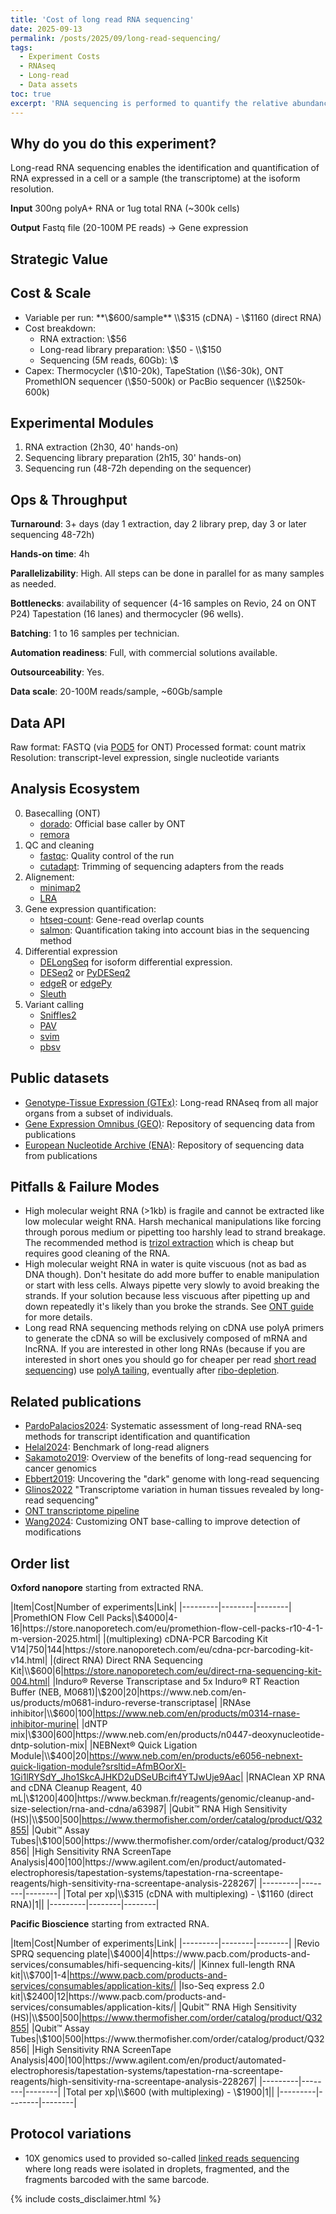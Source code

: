 ```yaml
---
title: 'Cost of long read RNA sequencing'
date: 2025-09-13
permalink: /posts/2025/09/long-read-sequencing/
tags:
  - Experiment Costs
  - RNAseq
  - Long-read
  - Data assets
toc: true
excerpt: 'RNA sequencing is performed to quantify the relative abundance of various RNA in a sample.'
---
```


## Why do you do this experiment?

Long-read RNA sequencing enables the identification and quantification of RNA expressed in a cell or a sample (the transcriptome) at the isoform resolution.
<!--
Long-read DNA sequencing enables the identification of the genomic sequence for complex regions such as highly repetitive regions, the resolution of complex chromosomal structural variations, and the quantification of DNA methylation. It can also be used for bacterial identification from metagenomes.
-->

**Input** 300ng polyA+ RNA or 1ug total RNA (~300k cells)

**Output** Fastq file (20-100M PE reads) -> Gene expression

## Strategic Value

<!--
By comparing multiple samples, we know the effect of perturbations (drug, disease, [knock-out](/2025-09-02-single-ko.md), etc) on the transcriptome of the cell. This can be used to understand gene regulation, how a drug works, or which processes a disease affects.

RNAseq provides the sequence of all expressed genes, meaning variants (e.g. SNPs, gene fusions) can be called but coverage will be biased towards highly expressed genes.
In the context of cancer and with deep enough RNAseq, sub-clonal exonic mutations can be detected for most genes.
-->

## Cost & Scale

- Variable per run: **\\$600/sample** \\$315 (cDNA) - \\$1160 (direct RNA)
- Cost breakdown:
    + RNA extraction: \\$56
    + Long-read library preparation: \\$50 - \\$150
    + Sequencing (5M reads, 60Gb): \\$
- Capex: Thermocycler (\\$10-20k), TapeStation (\\$6-30k), ONT PromethION sequencer (\\$50-500k) or PacBio sequencer (\\$250k-600k)

## Experimental Modules

1. RNA extraction (2h30, 40' hands-on)
2. Sequencing library preparation (2h15, 30' hands-on)
3. Sequencing run (48-72h depending on the sequencer)

## Ops & Throughput

**Turnaround**: 3+ days (day 1 extraction, day 2 library prep, day 3 or later sequencing 48-72h)

**Hands-on time**: 4h

**Parallelizability**: High. All steps can be done in parallel for as many samples as needed.

**Bottlenecks**: availability of sequencer (4-16 samples on Revio, 24 on ONT P24) Tapestation (16 lanes) and thermocycler (96 wells).

**Batching**: 1 to 16 samples per technician.

**Automation readiness**: Full, with commercial solutions available.

**Outsourceability**: Yes.

**Data scale**: 20-100M reads/sample, ~60Gb/sample

## Data API
Raw format: FASTQ (via [POD5](https://github.com/nanoporetech/pod5-file-format) for ONT)
Processed format: count matrix
Resolution: transcript-level expression, single nucleotide variants

## Analysis Ecosystem

0. Basecalling (ONT) 
    - [dorado](https://github.com/nanoporetech/dorado): Official base caller by ONT
    - [remora](https://github.com/nanoporetech/remora)
1. QC and cleaning
    - [fastqc](https://www.bioinformatics.babraham.ac.uk/projects/fastqc/): Quality control of the run
    - [cutadapt](https://cutadapt.readthedocs.io/en/stable/): Trimming of sequencing adapters from the reads
2. Alignement:
    - [minimap2](https://github.com/lh3/minimap2)
    - [LRA](https://github.com/ChaissonLab/LRA)
3. Gene expression quantification:
    - [htseq-count](https://htseq.readthedocs.io/en/release_0.11.1/count.html): Gene-read overlap counts
    - [salmon](https://combine-lab.github.io/salmon/): Quantification taking into account bias in the sequencing method
4. Differential expression
    - [DELongSeq](https://pmc.ncbi.nlm.nih.gov/articles/PMC9985341/) for isoform differential expression.
    - [DESeq2](https://bioconductor.org/packages/release/bioc/html/DESeq2.html) or [PyDESeq2](https://pydeseq2.readthedocs.io/en/stable/)
    - [edgeR](https://bioconductor.org/packages/release/bioc/html/edgeR.html) or [edgePy](https://edgepy.readthedocs.io/en/latest/index.html)
    - [Sleuth](https://pachterlab.github.io/sleuth_walkthroughs/trapnell/analysis.html)
    <!-- - [glmgampoi](https://bioconductor.org/packages/release/bioc/html/glmGamPoi.html) -->
5. Variant calling
    - [Sniffles2](https://github.com/fritzsedlazeck/Sniffles)
    - [PAV](https://github.com/EichlerLab/pav)
    - [svim](https://github.com/eldariont/svim)
    - [pbsv](https://github.com/PacificBiosciences/pbsv)

## Public datasets

- [Genotype-Tissue Expression (GTEx)](https://gtexportal.org/home/downloads/adult-gtex/long_read_data): Long-read RNAseq from all major organs from a subset of individuals.
- [Gene Expression Omnibus (GEO)](https://www.ncbi.nlm.nih.gov/geo/): Repository of sequencing data from publications
- [European Nucleotide Archive (ENA)](https://www.ebi.ac.uk/ena/browser/home): Repository of sequencing data from publications

## Pitfalls & Failure Modes

- High molecular weight RNA (>1kb) is fragile and cannot be extracted like low molecular weight RNA. Harsh mechanical manipulations like forcing through porous medium or pipetting too harshly lead to strand breakage. The recommended method is [trizol extraction](https://nanoporetech.com/document/extraction-method/rna-human-cells) which is cheap but requires good cleaning of the RNA.
- High molecular weight RNA in water is quite viscuous (not as bad as DNA though). Don't hesitate do add more buffer to enable manipulation or start with less cells. Always pipette very slowly to avoid breaking the strands. If your solution because less viscuous after pipetting up and down repeatedly it's likely than you broke the strands. See [ONT guide](https://nanoporetech.com/document/input-dna-rna-qc#assessing-input-rna) for more details.
- Long read RNA sequencing methods relying on cDNA use polyA primers to generate the cDNA so will be exclusively composed of mRNA and lncRNA. If you are interested in other long RNAs (because if you are interested in short ones you should go for cheaper per read [short read sequencing](/posts/2025/09/short-read-sequencing)) use [polyA tailing](https://www.neb.com/en/protocols/2014/08/13/poly-a-tailing-of-rna-using-e-coli-poly-a-polymerase-neb-m0276), eventually after [ribo-depletion](https://www.neb.com/en/products/e6310-nebnext-rrna-depletion-kit-human-mouse-rat).

## Related publications

- [PardoPalacios2024](https://www.nature.com/articles/s41592-024-02298-3): Systematic assessment of long-read RNA-seq methods for transcript identification and quantification
- [Helal2024](https://www.nature.com/articles/s41598-024-56604-2): Benchmark of long-read aligners
- [Sakamoto2019](https://www.nature.com/articles/s10038-019-0658-5): Overview of the benefits of long-read sequencing for cancer genomics
- [Ebbert2019](https://link.springer.com/article/10.1186/s13059-019-1707-2): Uncovering the "dark" genome with long-read sequencing
- [Glinos2022](https://pmc.ncbi.nlm.nih.gov/articles/PMC10337767/) "Transcriptome variation in human tissues revealed by long-read sequencing"
- [ONT transcriptome pipeline](https://github.com/nanoporetech/pipeline-transcriptome-de)
- [Wang2024](https://www.nature.com/articles/s41467-024-51639-5): Customizing ONT base-calling to improve detection of modifications

## Order list

**Oxford nanopore** starting from extracted RNA.

|Item|Cost|Number of experiments|Link|
|---------|--------|--------|
|PromethION Flow Cell Packs|\\$4000|4-16|https://store.nanoporetech.com/eu/promethion-flow-cell-packs-r10-4-1-m-version-2025.html|
|(multiplexing) cDNA-PCR Barcoding Kit V14|750|144|https://store.nanoporetech.com/eu/cdna-pcr-barcoding-kit-v14.html|
|(direct RNA) Direct RNA Sequencing Kit|\\$600|6|https://store.nanoporetech.com/eu/direct-rna-sequencing-kit-004.html|
|Induro® Reverse Transcriptase and 5x Induro® RT Reaction Buffer (NEB, M0681)|\\$200|20|https://www.neb.com/en-us/products/m0681-induro-reverse-transcriptase|
|RNAse inhibitor|\\$600|100|https://www.neb.com/en/products/m0314-rnase-inhibitor-murine|
|dNTP mix|\\$300|600|https://www.neb.com/en/products/n0447-deoxynucleotide-dntp-solution-mix|
|NEBNext® Quick Ligation Module|\\$400|20|https://www.neb.com/en/products/e6056-nebnext-quick-ligation-module?srsltid=AfmBOorXl-1Gi1lRYSdY_Jho1SkcAJHKD2uDSeUBcift4YTJwUje9Aac|
|RNAClean XP RNA and cDNA Cleanup Reagent, 40 mL|\\$1200|400|https://www.beckman.fr/reagents/genomic/cleanup-and-size-selection/rna-and-cdna/a63987|
|Qubit™ RNA High Sensitivity (HS)|\\$500|500|https://www.thermofisher.com/order/catalog/product/Q32855|
|Qubit™ Assay Tubes|\\$100|500|https://www.thermofisher.com/order/catalog/product/Q32856|
|High Sensitivity RNA ScreenTape Analysis|400|100|https://www.agilent.com/en/product/automated-electrophoresis/tapestation-systems/tapestation-rna-screentape-reagents/high-sensitivity-rna-screentape-analysis-228267|
|---------|--------|--------|
|Total per xp|\\$315 (cDNA with multiplexing) - \\$1160 (direct RNA)|1||
|---------|--------|--------|

<!--
nanopore = 250:1000 + 100 + 10 + 1 + 20 + 30 + 1 + 4
|Random Primer Mix|||https://www.neb.com/en/products/s1330-random-primer-mix|
https://www.pacb.com/revio/
https://gcore.ucsd.edu/isoseq-pricing
for 20x WGS: |Revio SPRQ sequencing plate|\\$4000|4-8|https://www.pacb.com/products-and-services/consumables/hifi-sequencing-kits/|
pacbio = 250 + 140 + 200 + 1 + 0.2
-->

**Pacific Bioscience** starting from extracted RNA.

|Item|Cost|Number of experiments|Link|
|---------|--------|--------|
|Revio SPRQ sequencing plate|\\$4000|4|https://www.pacb.com/products-and-services/consumables/hifi-sequencing-kits/|
|Kinnex full-length RNA kit|\\$700|1-4|https://www.pacb.com/products-and-services/consumables/application-kits/|
|Iso-Seq express 2.0 kit|\\$2400|12|https://www.pacb.com/products-and-services/consumables/application-kits/|
|Qubit™ RNA High Sensitivity (HS)|\\$500|500|https://www.thermofisher.com/order/catalog/product/Q32855|
|Qubit™ Assay Tubes|\\$100|500|https://www.thermofisher.com/order/catalog/product/Q32856|
|High Sensitivity RNA ScreenTape Analysis|400|100|https://www.agilent.com/en/product/automated-electrophoresis/tapestation-systems/tapestation-rna-screentape-reagents/high-sensitivity-rna-screentape-analysis-228267|
|---------|--------|--------|
|Total per xp|\\$600 (with multiplexing) - \\$1900|1||
|---------|--------|--------|

## Protocol variations

- 10X genomics used to provided so-called [linked reads sequencing](https://www.10xgenomics.com/products/linked-reads) where long reads were isolated in droplets, fragmented, and the fragments barcoded with the same barcode.


{% include costs_disclaimer.html %}
